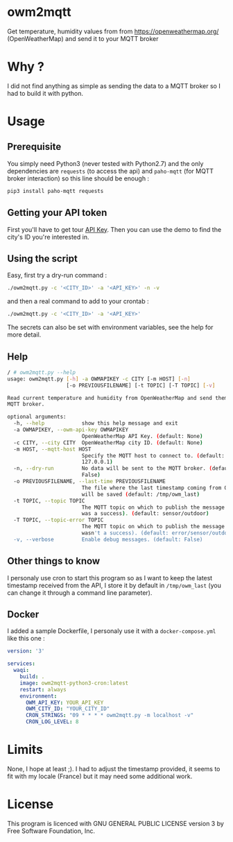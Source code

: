 # owm2mqtt

Get temperature, humidity values from  from https://openweathermap.org/ (OpenWeatherMap) and send it to your MQTT broker 

# Why ?

I did not find anything as simple as sending the data to a MQTT broker so I had to build it with python.

# Usage

## Prerequisite

You simply need Python3 (never tested with Python2.7) and the only dependencies are `requests` (to access the api) and `paho-mqtt` (for MQTT broker interaction) so this line should be enough  :

```bash
pip3 install paho-mqtt requests
```

## Getting your API token

First you'll have to get tour [API Key](https://openweathermap.org/appid). Then you can use the demo to find the city's ID you're interested in.

## Using the script

Easy, first try a dry-run command :

```bash
./owm2mqtt.py -c '<CITY_ID>' -a '<API_KEY>' -n -v
```

and then a real command to add to your crontab :

```bash
./owm2mqtt.py -c '<CITY_ID>' -a '<API_KEY>'
```

The secrets can also be set with environment variables, see the help for more detail.

## Help

```bash
/ # owm2mqtt.py --help
usage: owm2mqtt.py [-h] -a OWMAPIKEY -c CITY [-m HOST] [-n]
                   [-o PREVIOUSFILENAME] [-t TOPIC] [-T TOPIC] [-v]

Read current temperature and humidity from OpenWeatherMap and send them to a
MQTT broker.

optional arguments:
  -h, --help            show this help message and exit
  -a OWMAPIKEY, --owm-api-key OWMAPIKEY
                        OpenWeatherMap API Key. (default: None)
  -c CITY, --city CITY  OpenWeatherMap city ID. (default: None)
  -m HOST, --mqtt-host HOST
                        Specify the MQTT host to connect to. (default:
                        127.0.0.1)
  -n, --dry-run         No data will be sent to the MQTT broker. (default:
                        False)
  -o PREVIOUSFILENAME, --last-time PREVIOUSFILENAME
                        The file where the last timestamp coming from OWM API
                        will be saved (default: /tmp/owm_last)
  -t TOPIC, --topic TOPIC
                        The MQTT topic on which to publish the message (if it
                        was a success). (default: sensor/outdoor)
  -T TOPIC, --topic-error TOPIC
                        The MQTT topic on which to publish the message (if it
                        wasn't a success). (default: error/sensor/outdoor)
  -v, --verbose         Enable debug messages. (default: False)

```

## Other things to know

I personaly use cron to start this program so as I want to keep the latest timestamp received from the API, I store it by default in `/tmp/owm_last` (you can change it through a command line parameter).

## Docker

I added a sample Dockerfile, I personaly use it with a `docker-compose.yml` like this one :

```yml
version: '3'

services:
  waqi:
    build: .
    image: owm2mqtt-python3-cron:latest
    restart: always
    environment:
      OWM_API_KEY: YOUR_API_KEY
      OWM_CITY_ID: "YOUR_CITY_ID"
      CRON_STRINGS: "09 * * * * owm2mqtt.py -m localhost -v"
      CRON_LOG_LEVEL: 8
```

# Limits

None, I hope at least ;). I had to adjust the timestamp provided, it seems to fit with my locale (France) but it may need some additional work. 

# License

This program is licenced with GNU GENERAL PUBLIC LICENSE version 3 by Free Software Foundation, Inc.
